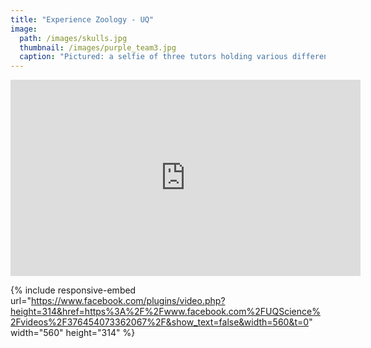 ```yaml
---
title: "Experience Zoology - UQ"
image: 
  path: /images/skulls.jpg
  thumbnail: /images/purple_team3.jpg
  caption: "Pictured: a selfie of three tutors holding various different animal skulls."
---
```


<iframe src="https://www.facebook.com/plugins/video.php?height=314&href=https%3A%2F%2Fwww.facebook.com%2FUQScience%2Fvideos%2F376454073362067%2F&show_text=false&width=560&t=0" width="560" height="314" style="border:none;overflow:hidden" scrolling="no" frameborder="0" allowfullscreen="true" allow="autoplay; clipboard-write; encrypted-media; picture-in-picture; web-share" allowFullScreen="true"></iframe>

{% include responsive-embed url="https://www.facebook.com/plugins/video.php?height=314&href=https%3A%2F%2Fwww.facebook.com%2FUQScience%2Fvideos%2F376454073362067%2F&show_text=false&width=560&t=0" width="560" height="314" %}
